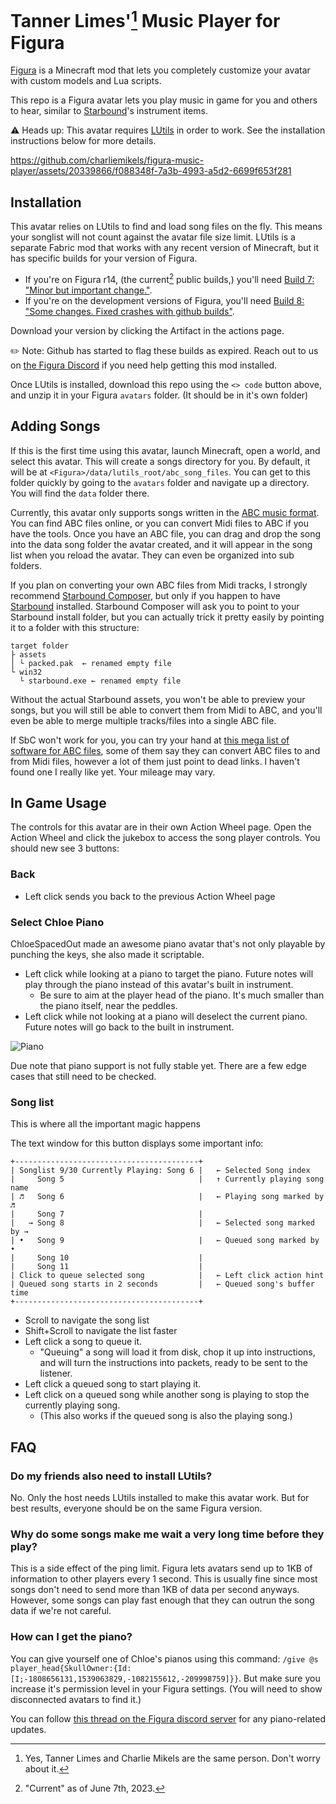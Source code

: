 # Tanner Limes'[^whoIsTannerLimes] Music Player for Figura

[^whoIsTannerLimes]: Yes, Tanner Limes and Charlie Mikels are the same person. Don't worry about it.

[Figura](https://github.com/Kingdom-of-The-Moon/FiguraRewriteRewrite) is a Minecraft mod that lets you completely customize your avatar with custom models and Lua scripts.

This repo is a Figura avatar lets you play music in game for you and others to hear, similar to [Starbound](https://store.steampowered.com/app/211820/Starbound/)'s instrument items. 

⚠️ Heads up: This avatar requires [LUtils](https://github.com/lexize/lutils) in order to work. See the installation instructions below for more details.

<!-- ↓ demo video of the avatar playing the chorus to "Revenge" by Captainsparklez ↓ -->
https://github.com/charliemikels/figura-music-player/assets/20339866/f088348f-7a3b-4993-a5d2-6699f653f281

## Installation

This avatar relies on LUtils to find and load song files on the fly. This means your songlist will not count against the avatar file size limit. LUtils is a separate Fabric mod that works with any recent version of Minecraft, but it has specific builds for your version of Figura.

  - If you're on Figura r14, (the current[^uploadTime] public builds,) you'll need [Build 7: "Minor but important change."](https://github.com/lexize/lutils/actions/runs/4241722822).
  - If you're on the development versions of Figura, you'll need [Build 8: "Some changes. Fixed crashes with github builds"](https://github.com/lexize/lutils/actions/runs/4674799028).

[^uploadTime]: "Current" as of June 7th, 2023.

Download your version by clicking the Artifact in the actions page.

✏️ Note: Github has started to flag these builds as expired. Reach out to us on [the Figura Discord](https://discord.gg/figura) if you need help getting this mod installed.

Once LUtils is installed, download this repo using the `<> code` button above, and unzip it in your Figura `avatars` folder. (It should be in it's own folder)

## Adding Songs

If this is the first time using this avatar, launch Minecraft, open a world, and select this avatar. This will create a songs directory for you. By default, it will be at `<Figura>/data/lutils_root/abc_song_files`. You can get to this folder quickly by going to the `avatars` folder and navigate up a directory. You will find the `data` folder there.

Currently, this avatar only supports songs written in the [ABC music format](https://abcnotation.com/). You can find ABC files online, or you can convert Midi files to ABC if you have the tools. Once you have an ABC file, you can drag and drop the song into the data song folder the avatar created, and it will appear in the song list when you reload the avatar. They can even be organized into sub folders.

If you plan on converting your own ABC files from Midi tracks, I strongly recommend [Starbound Composer](http://www.starboundcomposer.com/), but only if you happen to have [Starbound](https://store.steampowered.com/app/211820/Starbound/) installed. Starbound Composer will ask you to point to your Starbound install folder, but you can actually trick it pretty easily by pointing it to a folder with this structure:

```
target folder
├ assets
│ └ packed.pak  ← renamed empty file
└ win32
  └ starbound.exe ← renamed empty file
```

Without the actual Starbound assets, you won't be able to preview your songs, but you will still be able to convert them from Midi to ABC, and you'll even be able to merge multiple tracks/files into a single ABC file.

If SbC won't work for you, you can try your hand at [this mega list of software for ABC files](https://abcnotation.com/software), some of them say they can convert ABC files to and from Midi files, however a lot of them just point to dead links. I haven't found one I really like yet. Your mileage may vary. <!-- However, [MidiZyx2abc](http://www.midicond.de/Freeware/index_en.html#MidiZyx2abc) might be pretty reasonable? -->

## In Game Usage

The controls for this avatar are in their own Action Wheel page. Open the Action Wheel and click the jukebox to access the song player controls. You should new see 3 buttons:

### Back

- Left click sends you back to the previous Action Wheel page

### Select Chloe Piano

ChloeSpacedOut made an awesome piano avatar that's not only playable by punching the keys, she also made it scriptable.

- Left click while looking at a piano to target the piano. Future notes will play through the piano instead of this avatar's built in instrument.
  - Be sure to aim at the player head of the piano. It's much smaller than the piano itself, near the peddles.
- Left click while not looking at a piano will deselect the current piano. Future notes will go back to the built in instrument.

![Piano](https://github.com/charliemikels/figura-music-player/assets/20339866/6faf6149-af74-4816-b3d1-93efe11bdb24)

Due note that piano support is not fully stable yet. There are a few edge cases that still need to be checked.

### Song list

This is where all the important magic happens

The text window for this button displays some important info:

```
+-----------------------------------------+
| Songlist 9/30 Currently Playing: Song 6 |   ← Selected Song index
|     Song 5                              |   ↑ Currently playing song name
| ♬   Song 6                              |   ← Playing song marked by ♬
|     Song 7                              |
|   → Song 8                              |   ← Selected song marked by →
| •   Song 9                              |   ← Queued song marked by •
|     Song 10                             |   
|     Song 11                             |
| Click to queue selected song            |   ← Left click action hint
| Queued song starts in 2 seconds         |   ← Queued song's buffer time
+-----------------------------------------+
```

- Scroll to navigate the song list
- Shift+Scroll to navigate the list faster
- Left click a song to queue it.
  - "Queuing" a song will load it from disk, chop it up into instructions, and will turn the instructions into packets, ready to be sent to the listener.
- Left click a queued song to start playing it.
- Left click on a queued song while another song is playing to stop the currently playing song.
  - (This also works if the queued song is also the playing song.)

## FAQ

### Do my friends also need to install LUtils?

No. Only the host needs LUtils installed to make this avatar work. But for best results, everyone should be on the same Figura version.

### Why do some songs make me wait a very long time before they play?

This is a side effect of the ping limit. Figura lets avatars send up to 1KB of information to other players every 1 second. This is usually fine since most songs don't need to send more than 1KB of data per second anyways. However, some songs can play fast enough that they can outrun the song data if we're not careful. 

### How can I get the piano?

You can give yourself one of Chloe's pianos using this command: `/give @s player_head{SkullOwner:{Id:[I;-1808656131,1539063829,-1082155612,-209998759]}}`. But make sure you increase it's permission level in your Figura settings. (You will need to show disconnected avatars to find it.) 

You can follow [this thread on the Figura discord server](https://discord.com/channels/805969743466332191/1069137809560055838) for any piano-related updates.
